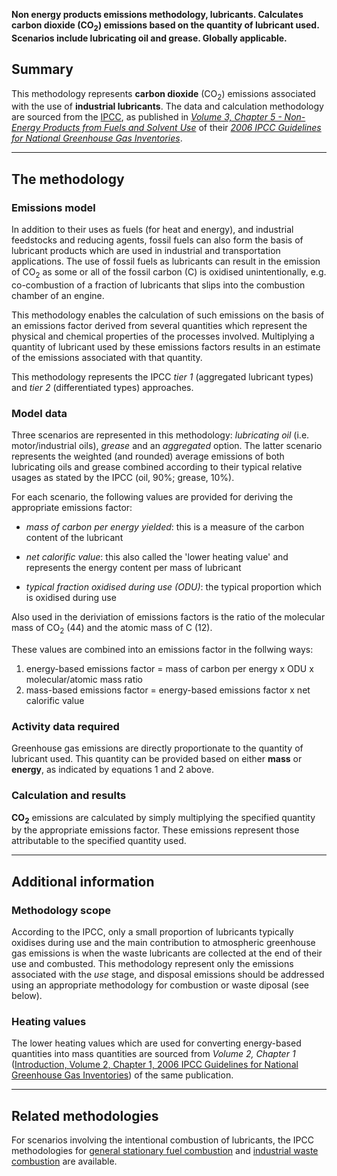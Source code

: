 **Non energy products emissions methodology, lubricants. Calculates
carbon dioxide (CO<sub>2</sub>) emissions based on the quantity of lubricant
used. Scenarios include lubricating oil and grease. Globally
applicable.**

## Summary

This methodology represents **carbon dioxide** (CO<sub>2</sub>) emissions
associated with the use of **industrial lubricants**. The data and
calculation methodology are sourced from the [IPCC](IPCC), as published
in *[Volume 3, Chapter 5 - Non-Energy Products from Fuels and Solvent
Use](http://www.ipcc-nggip.iges.or.jp/public/2006gl/pdf/3_Volume3/V3_5_Ch5_Non_Energy_Products.pdf)*
of their *[2006 IPCC Guidelines for National Greenhouse Gas
Inventories](http://www.ipcc-nggip.iges.or.jp/public/2006gl/index.html)*.

-----

## The methodology

### Emissions model

In addition to their uses as fuels (for heat and energy), and industrial
feedstocks and reducing agents, fossil fuels can also form the basis of
lubricant products which are used in industrial and transportation
applications. The use of fossil fuels as lubricants can result in the
emission of CO<sub>2</sub> as some or all of the fossil carbon (C) is oxidised
unintentionally, e.g. co-combustion of a fraction of lubricants that
slips into the combustion chamber of an engine.

This methodology enables the calculation of such emissions on the basis
of an emissions factor derived from several quantities which represent
the physical and chemical properties of the processes involved.
Multiplying a quantity of lubricant used by these emissions factors
results in an estimate of the emissions associated with that quantity.

This methodology represents the IPCC *tier 1* (aggregated lubricant
types) and *tier 2* (differentiated types) approaches.

### Model data

Three scenarios are represented in this methodology: *lubricating oil*
(i.e. motor/industrial oils), *grease* and an *aggregated* option. The
latter scenario represents the weighted (and rounded) average emissions
of both lubricating oils and grease combined according to their typical
relative usages as stated by the IPCC (oil, 90%; grease, 10%).

For each scenario, the following values are provided for deriving the
appropriate emissions factor:

  - *mass of carbon per energy yielded*: this is a measure of the carbon
    content of the lubricant

<!-- end list -->

  - *net calorific value*: this also called the 'lower heating value'
    and represents the energy content per mass of lubricant

<!-- end list -->

  - *typical fraction oxidised during use (ODU)*: the typical proportion
    which is oxidised during use

Also used in the deriviation of emissions factors is the ratio of the
molecular mass of CO<sub>2</sub> (44) and the atomic mass of C (12).

These values are combined into an emissions factor in the follwing ways:

1.  energy-based emissions factor = mass of carbon per energy x ODU x
    molecular/atomic mass ratio
2.  mass-based emissions factor = energy-based emissions factor x net
    calorific value

### Activity data required

Greenhouse gas emissions are directly proportionate to the quantity of
lubricant used. This quantity can be provided based on either **mass**
or **energy**, as indicated by equations 1 and 2 above.

### Calculation and results

**CO<sub>2</sub>** emissions are calculated by simply multiplying the specified
quantity by the appropriate emissions factor. These emissions represent
those attributable to the specified quantity used.

-----

## Additional information

### Methodology scope

According to the IPCC, only a small proportion of lubricants typically
oxidises during use and the main contribution to atmospheric greenhouse
gas emissions is when the waste lubricants are collected at the end of
their use and combusted. This methodology represent only the emissions
associated with the *use* stage, and disposal emissions should be
addressed using an appropriate methodology for combustion or waste
diposal (see below).

### Heating values

The lower heating values which are used for converting energy-based
quantities into mass quantities are sourced from *Volume 2, Chapter 1*
([Introduction, Volume 2, Chapter 1, 2006 IPCC Guidelines for National
Greenhouse Gas
Inventories](http://www.ipcc-nggip.iges.or.jp/public/2006gl/pdf/2_Volume2/V2_1_Ch1_Introduction.pdf))
of the same publication.

-----

## Related methodologies

For scenarios involving the intentional combustion of lubricants, the
IPCC methodologies for [general stationary fuel
combustion](Stationary_Combustion) and [industrial waste
combustion](Industrial_waste_combustion) are available.
